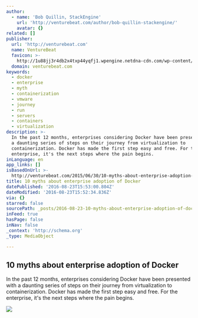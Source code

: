 ```yaml
---
author:
  - name: 'Bob Quillin, StackEngine'
    url: 'http://venturebeat.com/author/bob-quillin-stackengine/'
    avatar: {}
related: []
publisher:
  url: 'http://venturebeat.com'
  name: VentureBeat
  favicon: >-
    http://1u88jj3r4db2x4txp44yqfj1.wpengine.netdna-cdn.com/wp-content/themes/vbnews/img/favicon.ico
  domain: venturebeat.com
keywords:
  - docker
  - enterprise
  - myth
  - containerization
  - vmware
  - journey
  - run
  - servers
  - containers
  - virtualization
description: >-
  In the past 12 months, enterprises considering Docker have been presented with
  a daunting series of steps on their journey from virtualization to
  containerization. Docker has made the first step easy and free. For the
  enterprise, it's the next steps where the pain begins.
inLanguage: en
app_links: []
isBasedOnUrl: >-
  http://venturebeat.com/2015/06/30/10-myths-about-enterprise-adoption-of-docker/
title: 10 myths about enterprise adoption of Docker
datePublished: '2016-08-23T15:53:00.804Z'
dateModified: '2016-08-23T15:52:34.836Z'
via: {}
starred: false
sourcePath: _posts/2016-08-23-10-myths-about-enterprise-adoption-of-docker.md
inFeed: true
hasPage: false
inNav: false
_context: 'http://schema.org'
_type: MediaObject

---
```

<article style=""><h1>10 myths about enterprise adoption of Docker</h1><p>In the past 12 months, enterprises considering Docker have been presented with a daunting series of steps on their journey from virtualization to containerization. Docker has made the first step easy and free. For the enterprise, it's the next steps where the pain begins.</p><img src="http://1u88jj3r4db2x4txp44yqfj1.wpengine.netdna-cdn.com/wp-content/uploads/2015/06/Docker-plush-whale-780x439.jpg" /></article>